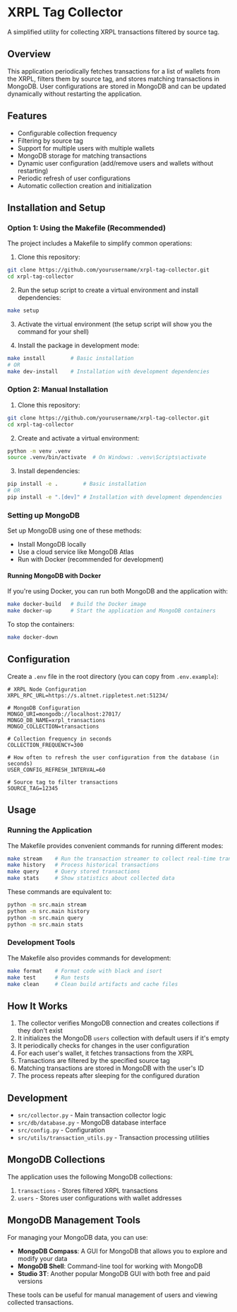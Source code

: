 # XRPL Tag Collector

A simplified utility for collecting XRPL transactions filtered by source tag.

## Overview

This application periodically fetches transactions for a list of wallets from the XRPL, filters them by source tag, and stores matching transactions in MongoDB. User configurations are stored in MongoDB and can be updated dynamically without restarting the application.

## Features

- Configurable collection frequency
- Filtering by source tag
- Support for multiple users with multiple wallets
- MongoDB storage for matching transactions
- Dynamic user configuration (add/remove users and wallets without restarting)
- Periodic refresh of user configurations
- Automatic collection creation and initialization

## Installation and Setup

### Option 1: Using the Makefile (Recommended)

The project includes a Makefile to simplify common operations:

1. Clone this repository:
```bash
git clone https://github.com/yourusername/xrpl-tag-collector.git
cd xrpl-tag-collector
```

2. Run the setup script to create a virtual environment and install dependencies:
```bash
make setup
```

3. Activate the virtual environment (the setup script will show you the command for your shell)

4. Install the package in development mode:
```bash
make install        # Basic installation
# OR
make dev-install    # Installation with development dependencies
```

### Option 2: Manual Installation

1. Clone this repository:
```bash
git clone https://github.com/yourusername/xrpl-tag-collector.git
cd xrpl-tag-collector
```

2. Create and activate a virtual environment:
```bash
python -m venv .venv
source .venv/bin/activate  # On Windows: .venv\Scripts\activate
```

3. Install dependencies:
```bash
pip install -e .        # Basic installation
# OR
pip install -e ".[dev]" # Installation with development dependencies
```

### Setting up MongoDB

Set up MongoDB using one of these methods:
- Install MongoDB locally
- Use a cloud service like MongoDB Atlas
- Run with Docker (recommended for development)

#### Running MongoDB with Docker

If you're using Docker, you can run both MongoDB and the application with:

```bash
make docker-build   # Build the Docker image
make docker-up      # Start the application and MongoDB containers
```

To stop the containers:
```bash
make docker-down
```

## Configuration

Create a `.env` file in the root directory (you can copy from `.env.example`):

```
# XRPL Node Configuration
XRPL_RPC_URL=https://s.altnet.rippletest.net:51234/

# MongoDB Configuration
MONGO_URI=mongodb://localhost:27017/
MONGO_DB_NAME=xrpl_transactions
MONGO_COLLECTION=transactions

# Collection frequency in seconds
COLLECTION_FREQUENCY=300

# How often to refresh the user configuration from the database (in seconds)
USER_CONFIG_REFRESH_INTERVAL=60

# Source tag to filter transactions
SOURCE_TAG=12345
```

## Usage

### Running the Application

The Makefile provides convenient commands for running different modes:

```bash
make stream    # Run the transaction streamer to collect real-time transactions
make history   # Process historical transactions
make query     # Query stored transactions
make stats     # Show statistics about collected data
```

These commands are equivalent to:

```bash
python -m src.main stream
python -m src.main history
python -m src.main query
python -m src.main stats
```

### Development Tools

The Makefile also provides commands for development:

```bash
make format    # Format code with black and isort
make test      # Run tests
make clean     # Clean build artifacts and cache files
```

## How It Works

1. The collector verifies MongoDB connection and creates collections if they don't exist
2. It initializes the MongoDB `users` collection with default users if it's empty
3. It periodically checks for changes in the user configuration
4. For each user's wallet, it fetches transactions from the XRPL
5. Transactions are filtered by the specified source tag
6. Matching transactions are stored in MongoDB with the user's ID
7. The process repeats after sleeping for the configured duration

## Development

- `src/collector.py` - Main transaction collector logic
- `src/db/database.py` - MongoDB database interface
- `src/config.py` - Configuration
- `src/utils/transaction_utils.py` - Transaction processing utilities

## MongoDB Collections

The application uses the following MongoDB collections:

1. `transactions` - Stores filtered XRPL transactions
2. `users` - Stores user configurations with wallet addresses

## MongoDB Management Tools

For managing your MongoDB data, you can use:

- **MongoDB Compass**: A GUI for MongoDB that allows you to explore and modify your data
- **MongoDB Shell**: Command-line tool for working with MongoDB
- **Studio 3T**: Another popular MongoDB GUI with both free and paid versions

These tools can be useful for manual management of users and viewing collected transactions.